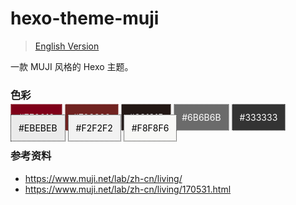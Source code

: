 # hexo-theme-muji 

> [English Version](README.md)

一款 MUJI 风格的 Hexo 主题。


### 色彩

<span title="MUJI 经典红" style="background: #7F0019;color: white; width: 90px; height: 48px; padding: 12px; border: dotted 1px white;cursor: pointer;">#7F0019</span>
<span title="MUJI 广告红" style="background: #702220;color: white; width: 90px; height: 48px; padding: 12px; border: dotted 1px white;cursor: pointer;">#702220</span>
<span title="中国官网标题色彩" style="background: #231815;color: white; width: 90px; height: 48px; padding: 12px; border: dotted 1px white;cursor: pointer;">#231815</span>
<span title="中国官网导航栏文字色彩" style="background: #6B6B6B;color: white; width: 90px; height: 48px; padding: 12px; border: dotted 1px white;cursor: pointer;">#6B6B6B</span>
<span title="中国官网底部导航栏文字色彩" style="background: #333333;color: white; width: 90px; height: 48px; padding: 12px; border: dotted 1px white;cursor: pointer;">#333333</span>
<span title="中国官网底部导航栏背景色彩" style="background: #EBEBEB;color: black; width: 90px; height: 48px; padding: 12px; border: dotted 1px black;cursor: pointer;">#EBEBEB</span>
<span title="中国版网上商城商品背景色" style="background: #F2F2F2;color: black; width: 90px; height: 48px; padding: 12px; border: dotted 1px black;cursor: pointer;">#F2F2F2</span>
<span title="中国版网上商城广告背景色" style="background: #F8F8F6;color: black; width: 90px; height: 48px; padding: 12px; border: dotted 1px black;cursor: pointer;">#F8F8F6</span>

### 参考资料

- https://www.muji.net/lab/zh-cn/living/
- https://www.muji.net/lab/zh-cn/living/170531.html
